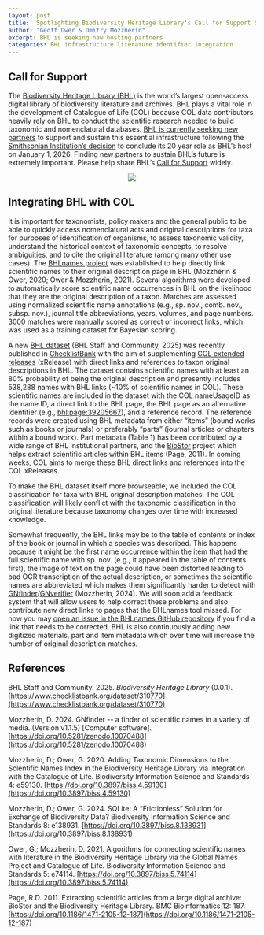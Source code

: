 ```yaml
---
layout: post
title:  Spotlighting Biodiversity Heritage Library's Call for Support & new integration with COL
author: "Geoff Ower & Dmitry Mozzherin"
excerpt: BHL is seeking new hosting partners
categories: BHL infrastructure literature identifier integration
---
```


## Call for Support

The [Biodiversity Heritage Library (BHL)](https://www.biodiversitylibrary.org) is the world’s largest open-access digital library of biodiversity literature and archives. BHL plays a vital role in the development of Catalogue of Life (COL) because COL data contributors heavily rely on BHL to conduct the scientific research needed to build taxonomic and nomenclatural databases. [BHL is currently seeking new partners](https://blog.biodiversitylibrary.org/2025/06/transition-update-2-call-for-support-now-open.html) to support and sustain this essential infrastructure following the [Smithsonian Institution’s decision](https://blog.biodiversitylibrary.org/2025/04/new-future-for-bhl.html) to conclude its 20 year role as BHL’s host on January 1, 2026\. Finding new partners to sustain BHL’s future is extremely important. Please help share BHL’s [Call for Support](https://about.biodiversitylibrary.org/call-for-support/) widely.

<div align="center"><a href="https://about.biodiversitylibrary.org/call-for-support/" target="_new"><img src="https://github.com/user-attachments/assets/99fce041-ff97-46ff-829d-57ab08dbb3d9"></a></div>

## Integrating BHL with COL

It is important for taxonomists, policy makers and the general public to be able to quickly access nomenclatural acts and original descriptions for taxa for purposes of identification of organisms, to assess taxonomic validity, understand the historical context of taxonomic concepts, to resolve ambiguities, and to cite the original literature (among many other use cases). The [BHLnames project](https://github.com/gnames/bhlnames) was established to help directly link scientific names to their original description page in BHL (Mozzherin & Ower, 2020; Ower & Mozzherin, 2021). Several algorithms were developed to automatically score scientific name occurrences in BHL on the likelihood that they are the original description of a taxon. Matches are assessed using normalized scientific name annotations (e.g., sp. nov., comb. nov., subsp. nov.), journal title abbreviations, years, volumes, and page numbers. 3000 matches were manually scored as correct or incorrect links, which was used as a training dataset for Bayesian scoring.

A new [BHL dataset](https://www.checklistbank.org/dataset/310770) (BHL Staff and Community, 2025\) was recently published in [ChecklistBank](https://www.checklistbank.org) with the aim of supplementing [COL extended releases](https://www.checklistbank.org/dataset/3LXR/about) (xRelease) with direct links and references to taxon original descriptions in BHL. The dataset contains scientific names with at least an 80% probability of being the original description and presently includes 538,288 names with BHL links (\~10% of scientific names in COL). These scientific names are included in the dataset with the COL nameUsageID as the name ID, a direct link to the BHL page, the BHL page as an alternative identifier (e.g., [bhl:page:39205667](https://www.checklistbank.org/dataset/310770/verbatim?q=bhl%3Apage%3A39205667&type=col%3AName)), and a reference record. The reference records were created using BHL metadata from either “items” (bound works such as books or journals) or preferably “parts” (journal articles or chapters within a bound work). Part metadata (Table 1\) has been contributed by a wide range of BHL institutional partners, and the [BioStor](https://biostor.org/) project which helps extract scientific articles within BHL items (Page, 2011). In coming weeks, COL aims to merge these BHL direct links and references into the COL xReleases.

To make the BHL dataset itself more browseable, we included the COL classification for taxa with BHL original description matches. The COL classification will likely conflict with the taxonomic classification in the original literature because taxonomy changes over time with increased knowledge.

Somewhat frequently, the BHL links may be to the table of contents or index of the book or journal in which a species was described. This happens because it might be the first name occurrence within the item that had the full scientific name with sp. nov. (e.g., it appeared in the table of contents first), the image of text on the page could have been distorted leading to bad OCR transcription of the actual description, or sometimes the scientific names are abbreviated which makes them significantly harder to detect with [GNfinder](https://finder.globalnames.org)/[GNverifier](https://verifier.globalnames.org) (Mozzherin, 2024). We will soon add a feedback system that will allow users to help correct these problems and also contribute new direct links to pages that the BHLnames tool missed. For now you may [open an issue in the BHLnames GitHub repository](https://github.com/gnames/bhlnames/issues) if you find a link that needs to be corrected. BHL is also continuously adding new digitized materials, part and item metadata which over time will increase the number of original description matches.

## References

BHL Staff and Community. 2025\. *Biodiversity Heritage Library* (0.0.1). [https://www.checklistbank.org/dataset/310770](https://www.checklistbank.org/dataset/310770) 

Mozzherin, D. 2024\. GNfinder \-- a finder of scientific names in a variety of media. (Version v1.1.5) \[Computer software\]. [https://doi.org/10.5281/zenodo.10070488](https://doi.org/10.5281/zenodo.10070488) 

Mozzherin, D.; Ower, G. 2020\. Adding Taxonomic Dimensions to the Scientific Names Index in the Biodiversity Heritage Library via Integration with the Catalogue of Life. Biodiversity Information Science and Standards 4: e59130. [https://doi.org/10.3897/biss.4.59130](https://doi.org/10.3897/biss.4.59130)

Mozzherin, D.; Ower, G. 2024\. SQLite: A “Frictionless” Solution for Exchange of Biodiversity Data? Biodiversity Information Science and Standards 8: e138931. [https://doi.org/10.3897/biss.8.138931](https://doi.org/10.3897/biss.8.138931) 

Ower, G.; Mozzherin, D. 2021\. Algorithms for connecting scientific names with literature in the Biodiversity Heritage Library via the Global Names Project and Catalogue of Life.  Biodiversity Information Science and Standards 5: e74114. [https://doi.org/10.3897/biss.5.74114](https://doi.org/10.3897/biss.5.74114) 

Page, R.D. 2011\. Extracting scientific articles from a large digital archive: BioStor and the Biodiversity Heritage Library.     BMC Bioinformatics 12: 187\. [https://doi.org/10.1186/1471-2105-12-187](https://doi.org/10.1186/1471-2105-12-187)

